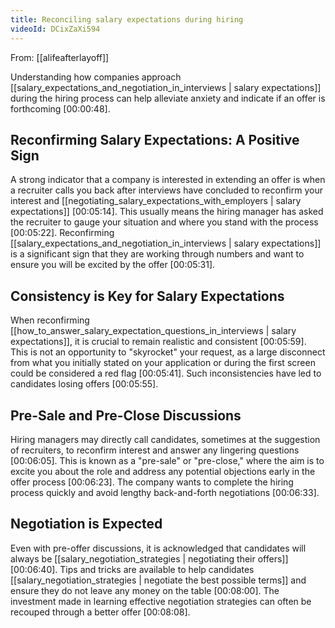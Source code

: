 ```yaml
---
title: Reconciling salary expectations during hiring
videoId: DCixZaXi594
---
```


From: [[alifeafterlayoff]] <br/> 

Understanding how companies approach [[salary_expectations_and_negotiation_in_interviews | salary expectations]] during the hiring process can help alleviate anxiety and indicate if an offer is forthcoming <a class="yt-timestamp" data-t="00:00:48">[00:00:48]</a>.

## Reconfirming Salary Expectations: A Positive Sign

A strong indicator that a company is interested in extending an offer is when a recruiter calls you back after interviews have concluded to reconfirm your interest and [[negotiating_salary_expectations_with_employers | salary expectations]] <a class="yt-timestamp" data-t="00:05:14">[00:05:14]</a>. This usually means the hiring manager has asked the recruiter to gauge your situation and where you stand with the process <a class="yt-timestamp" data-t="00:05:22">[00:05:22]</a>. Reconfirming [[salary_expectations_and_negotiation_in_interviews | salary expectations]] is a significant sign that they are working through numbers and want to ensure you will be excited by the offer <a class="yt-timestamp" data-t="00:05:31">[00:05:31]</a>.

## Consistency is Key for Salary Expectations

When reconfirming [[how_to_answer_salary_expectation_questions_in_interviews | salary expectations]], it is crucial to remain realistic and consistent <a class="yt-timestamp" data-t="00:05:59">[00:05:59]</a>. This is not an opportunity to "skyrocket" your request, as a large disconnect from what you initially stated on your application or during the first screen could be considered a red flag <a class="yt-timestamp" data-t="00:05:41">[00:05:41]</a>. Such inconsistencies have led to candidates losing offers <a class="yt-timestamp" data-t="00:05:55">[00:05:55]</a>.

## Pre-Sale and Pre-Close Discussions

Hiring managers may directly call candidates, sometimes at the suggestion of recruiters, to reconfirm interest and answer any lingering questions <a class="yt-timestamp" data-t="00:06:05">[00:06:05]</a>. This is known as a "pre-sale" or "pre-close," where the aim is to excite you about the role and address any potential objections early in the offer process <a class="yt-timestamp" data-t="00:06:23">[00:06:23]</a>. The company wants to complete the hiring process quickly and avoid lengthy back-and-forth negotiations <a class="yt-timestamp" data-t="00:06:33">[00:06:33]</a>.

## Negotiation is Expected

Even with pre-offer discussions, it is acknowledged that candidates will always be [[salary_negotiation_strategies | negotiating their offers]] <a class="yt-timestamp" data-t="00:06:40">[00:06:40]</a>. Tips and tricks are available to help candidates [[salary_negotiation_strategies | negotiate the best possible terms]] and ensure they do not leave any money on the table <a class="yt-timestamp" data-t="00:08:00">[00:08:00]</a>. The investment made in learning effective negotiation strategies can often be recouped through a better offer <a class="yt-timestamp" data-t="00:08:08">[00:08:08]</a>.